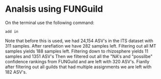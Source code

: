 # Analsis using FUNGuild

On the terminal use the following command:
```
add in
```
Note that before this is used, we had 24,154 ASV's in the ITS dataset with 311 samples.
After rarefiation we have 282 samples left.
Filtering out all MT samples yields 188 samples left.
Filtering down to rhizosphere yields 11 samples and 1351 ASV's
Then we filtered out all the "NA's and "possilbe" confidence rankings from FUNGuild and are left with 320 ASV's.
Fianlly after filtering out all guilds that had multiple assignments we are left with 182 ASV's.

